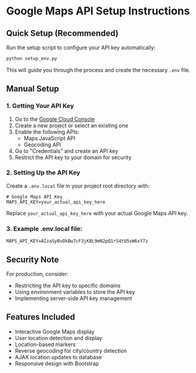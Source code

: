 # Google Maps API Setup Instructions

## Quick Setup (Recommended)

Run the setup script to configure your API key automatically:

```bash
python setup_env.py
```

This will guide you through the process and create the necessary `.env` file.

## Manual Setup

### 1. Getting Your API Key

1. Go to the [Google Cloud Console](https://console.cloud.google.com/)
2. Create a new project or select an existing one
3. Enable the following APIs:
   - Maps JavaScript API
   - Geocoding API
4. Go to "Credentials" and create an API key
5. Restrict the API key to your domain for security

### 2. Setting Up the API Key

Create a `.env.local` file in your project root directory with:

```env
# Google Maps API Key
MAPS_API_KEY=your_actual_api_key_here
```

Replace `your_actual_api_key_here` with your actual Google Maps API key.

### 3. Example .env.local file:
```env
MAPS_API_KEY=AIzaSyBvOkBw7cF3jK8L9mN2pQ1rS4tU5vW6xY7z
```

## Security Note
For production, consider:
- Restricting the API key to specific domains
- Using environment variables to store the API key
- Implementing server-side API key management

## Features Included
- Interactive Google Maps display
- User location detection and display
- Location-based markers
- Reverse geocoding for city/country detection
- AJAX location updates to database
- Responsive design with Bootstrap
